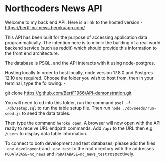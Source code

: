 # Northcoders News API

Welcome to my back end API.  Here is a link to the hosted version - https://bertf-nc-news.herokuapp.com/

This API has been built for the purpose of accessing application data programmatically. The intention here is to mimic the building of a real world backend service (such as reddit) which should provide this information to the front end architecture.

The database is PSQL, and the API interacts with it using node-postgres.

Hosting locally
In order to host locally, node version 17.8.0 and Postgres 12.10 are required. Choose the folder you wish to host from, then in your terminal, type the following: -

git clone https://github.com/BertF1966/API-demonstration.git

You will need to cd into this folder, run the command `psql -f ./db/setup.sql` to run the table setup file. Then run `node ./db/seeds/run-seed.js` to seed the data tables.

Then type the command `heroku open`. A browser will now open with the API ready to receive URL endpath commands. Add `/api` to the URL then e.g. `/users` to display data table information.



To connect to both development and test databases, please add the files `.env.development` and `.env.test` to the root directory with the addresses `PGDATABASE=nc_news` and `PGDATABASE=nc_news_test` respectively.

